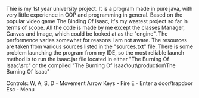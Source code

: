 Thie is my 1st year university project.
It is a program made in pure java, with very little experience in OOP and programming in general.
Based on the popular video game The Binding Of Isaac, it's my wastest project so far in terms of scope.
All the code is made by me except the classes Manager, Canvas and Image, which could be looked at as the "engine".
The performence varies somewhat for reasons I am not aware.
The resources are taken from various sources listed in the "sources.txt" file.
There is some problem launching the program from my IDE, so the most reliable launch method is to run the isaac.jar file
located in either "The Burning Of Isaac\src" or the compiled "The Burning Of Isaac\out\production\The Burning Of Isaac"

Controls:
W, A, S, D     - Movement
Arrow Keys     - Fire
E              - Enter a door/trapdoor
Esc            - Menu
